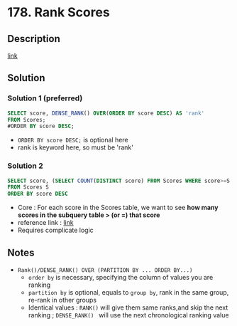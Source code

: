# 178. Rank Scores

## Description

[link](https://leetcode.com/problems/rank-scores/)


## Solution
### Solution 1 (preferred)

```SQL
SELECT score, DENSE_RANK() OVER(ORDER BY score DESC) AS 'rank'
FROM Scores;
#ORDER BY score DESC;
```
* ```ORDER BY score DESC;``` is optional here
*  rank is keyword here, so must be 'rank'

### Solution 2 
```SQL
SELECT score, (SELECT COUNT(DISTINCT score) FROM Scores WHERE score>=S.score) 'Rank'
FROM Scores S
ORDER BY score DESC
```
* Core : For each score in the Scores table, we want to see **how many scores in the subquery table > (or =) that score**
* reference link : [link](https://leetcode.com/problems/rank-scores/discuss/456610/MySQL-Two-Simple-Solutions-and-Explanations-for-Beginners)
* Requires complicate logic 


## Notes
* ```Rank()/DENSE_RANK() OVER (PARTITION BY ... ORDER BY...)```
  *   ```order by``` is necessary, specifying the column of values you are ranking
  *   ```partition by``` is optional, equals to ```group by```, rank in the same group, re-rank in other groups
  *   Identical values : ```RANK()``` will give them same ranks,and skip the next ranking ;  ```DENSE_RANK() ``` will use the next chronological ranking value
